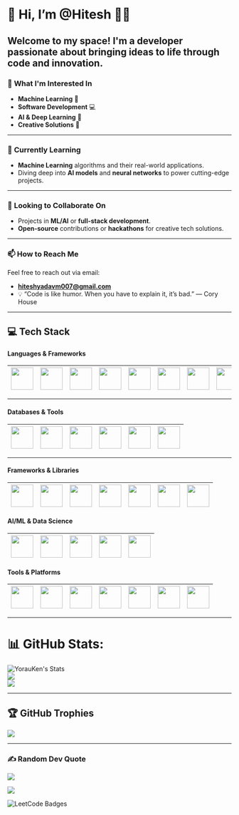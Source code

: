 # 👋 Hi, I’m @Hitesh 👨‍💻

Welcome to my space! I'm a **developer** passionate about bringing ideas to life through **code** and **innovation**.<br/>
---


### 👀 **What I'm Interested In**
- **Machine Learning** 🧠
- **Software Development** 💻
- **AI & Deep Learning** 🤖
- **Creative Solutions** 🚀

---

### 🌱 **Currently Learning**
- **Machine Learning** algorithms and their real-world applications.
- Diving deep into **AI models** and **neural networks** to power cutting-edge projects.

---

### 💞️ **Looking to Collaborate On**
- Projects in **ML/AI** or **full-stack development**.
- **Open-source** contributions or **hackathons** for creative tech solutions.

---

### 📫 **How to Reach Me**
Feel free to reach out via email:
- **hiteshyadavm007@gmail.com**
- 💡 “Code is like humor. When you have to explain it, it’s bad.” — Cory House
---

## 💻 **Tech Stack**
#### Languages & Frameworks

| <img src="https://skillicons.dev/icons?i=c" width="50" height="50"> | <img src="https://skillicons.dev/icons?i=cpp" width="50" height="50"> | <img src="https://skillicons.dev/icons?i=python" width="50" height="50"> | <img src="https://skillicons.dev/icons?i=java" width="50" height="50"> | <img src="https://skillicons.dev/icons?i=js" width="50" height="50"> |<img src="https://skillicons.dev/icons?i=ts" width="50" height="50"> | <img src="https://skillicons.dev/icons?i=html" width="50" height="50"> | <img src="https://skillicons.dev/icons?i=rust" width="50" height="50"> |
|---|---|---|---|---|---|---|---|


---

#### Databases & Tools
| <img src="https://skillicons.dev/icons?i=mongodb" width="50" height="50"> | <img src="https://skillicons.dev/icons?i=mysql" width="50" height="50"> | <img src="https://skillicons.dev/icons?i=postgres" width="50" height="50"> | <img src="https://skillicons.dev/icons?i=supabase" width="50" height="50"> |<img src="https://skillicons.dev/icons?i=sqlite" width="50" height="50"> | <img src="https://skillicons.dev/icons?i=prisma" width="50" height="50"> |
|---|---|---|---|---|---|

---

#### Frameworks & Libraries
| <img src="https://skillicons.dev/icons?i=react" width="50" height="50"> | <img src="https://skillicons.dev/icons?i=nodejs" width="50" height="50"> | <img src="https://skillicons.dev/icons?i=express" width="50" height="50"> | <img src="https://skillicons.dev/icons?i=spring" width="50" height="50"> |<img src="https://skillicons.dev/icons?i=tailwind" width="50" height="50"> | <img src="https://skillicons.dev/icons?i=vercel" width="50" height="50"> |<img src="https://skillicons.dev/icons?i=nextjs" width="50" height="50"> | 
|---|---|---|---|---|---|---|

#### AI/ML & Data Science
| <img src="https://skillicons.dev/icons?i=pytorch" width="50" height="50"> | <img src="https://github.com/marwin1991/profile-technology-icons/assets/76012086/4ec200c2-acdf-4c42-b419-cd49cba3d09f" width="50" height="50"> | <img src="https://github.com/marwin1991/profile-technology-icons/assets/76012086/24b02d77-2f28-43c7-b5d6-e15e3395851b" width="50" height="50"> | <img src="https://skillicons.dev/icons?i=sklearn" width="50" height="50"> |<img src="https://skillicons.dev/icons?i=opencv" width="50" height="50"> |
|---|---|---|---|---|

#### Tools & Platforms
| <img src="https://skillicons.dev/icons?i=git" width="50" height="50"> |  <img src="https://skillicons.dev/icons?i=postman" width="50" height="50"> | <img src="https://skillicons.dev/icons?i=anaconda" width="50" height="50"> |<img src="https://skillicons.dev/icons?i=docker" width="50" height="50"> | <img src="https://skillicons.dev/icons?i=kubernetes" width="50" height="50"> | <img src="https://skillicons.dev/icons?i=cmake" width="50" height="50"> |<img src="https://skillicons.dev/icons?i=jenkins" width="50" height="50"> |
|---|---|---|---|---|---|---|
---

# 📊 GitHub Stats:
![YorauKen's Stats](https://github-readme-stats.vercel.app/api?username=YorauKen&theme=midnight-purple&show_icons=true&hide_border=false&count_private=true)<br/>
![](https://github-readme-streak-stats.herokuapp.com/?user=YorauKen&theme=midnight-purple&hide_border=false)<br/>
![](https://github-readme-stats.vercel.app/api/top-langs/?username=YorauKen&theme=midnight-purple&hide_border=false&include_all_commits=true&count_private=true&layout=compact)

---

## 🏆 GitHub Trophies
![](https://github-profile-trophy.vercel.app/?username=YorauKen&theme=shades-of-purple&no-frame=false&no-bg=false&margin-w=4)

---
### ✍️ Random Dev Quote
![](https://quotes-github-readme.vercel.app/api?type=horizontal&theme=tokyonight)


![](https://komarev.com/ghpvc/?username=YorauKen)

<!---
HiteshYadav007/HiteshYadav007 is a ✨ special ✨ repository because its `README.md` (this file) appears on your GitHub profile.
You can click the Preview link to take a look at your changes.
--->


<img src="https://leetcode-badge-showcase.vercel.app/api?username=hiteshyadavm007&theme=dark&border=no-border&animated=true" alt="LeetCode Badges"/> 
<!---<img src="https://leetcard.jacoblin.cool/hiteshyadavm007?theme=dark&font=Red%20Hat%20Text" alt="stats"/>--->
